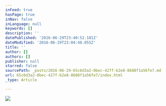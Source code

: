 ```yaml
---
inFeed: true
hasPage: true
inNav: false
inLanguage: null
keywords: []
description: ''
datePublished: '2016-06-29T23:40:52.181Z'
dateModified: '2016-06-29T23:04:40.055Z'
title: ''
author: []
authors: []
publisher: null
starred: false
sourcePath: _posts/2016-06-29-65c6d3a2-0bec-427f-b2e8-8688f1a56fe7.md
url: 65c6d3a2-0bec-427f-b2e8-8688f1a56fe7/index.html
_type: Article

---
```

![](https://the-grid-user-content.s3-us-west-2.amazonaws.com/7812bafe-7610-46bc-a826-6dba0381c1d0.jpg)